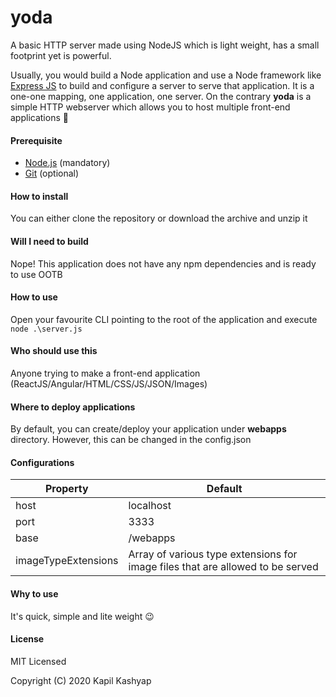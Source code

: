 # yoda
A basic HTTP server made using NodeJS which is light weight, has a small footprint yet is powerful.

Usually, you would build a Node application and use a Node framework like [Express JS](https://github.com/expressjs/express) to build and configure a server to serve that application. It is a one-one mapping, one application, one server. On the contrary **yoda** is a simple HTTP webserver which allows you to host multiple front-end applications :slightly_smiling_face:

#### Prerequisite
* [Node.js](https://nodejs.org/en/download/) (mandatory)
* [Git](https://git-scm.com/downloads) (optional)

#### How to install
You can either clone the repository or download the archive and unzip it

#### Will I need to build
Nope! This application does not have any npm dependencies and is ready to use OOTB

#### How to use
Open your favourite CLI pointing to the root of the application and execute
`node .\server.js`

#### Who should use this
Anyone trying to make a front-end application (ReactJS/Angular/HTML/CSS/JS/JSON/Images)

#### Where to deploy applications
By default, you can create/deploy your application under **webapps** directory. However, this can be changed in the config.json

#### Configurations
Property | Default
-------- | -------
host | localhost
port | 3333
base | /webapps
imageTypeExtensions | Array of various type extensions for image files that are allowed to be served

#### Why to use
It's quick, simple and lite weight :wink:

#### License
MIT Licensed

Copyright (C) 2020 Kapil Kashyap
